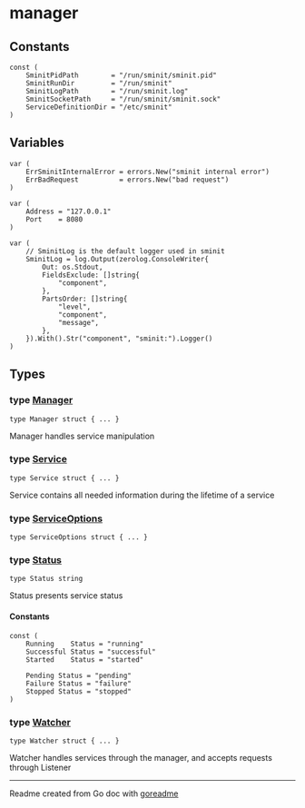 # manager

## Constants

```golang
const (
    SminitPidPath        = "/run/sminit/sminit.pid"
    SminitRunDir         = "/run/sminit"
    SminitLogPath        = "/run/sminit.log"
    SminitSocketPath     = "/run/sminit/sminit.sock"
    ServiceDefinitionDir = "/etc/sminit"
)
```

## Variables

```golang
var (
    ErrSminitInternalError = errors.New("sminit internal error")
    ErrBadRequest          = errors.New("bad request")
)
```

```golang
var (
    Address = "127.0.0.1"
    Port    = 8080
)
```

```golang
var (
    // SminitLog is the default logger used in sminit
    SminitLog = log.Output(zerolog.ConsoleWriter{
        Out: os.Stdout,
        FieldsExclude: []string{
            "component",
        },
        PartsOrder: []string{
            "level",
            "component",
            "message",
        },
    }).With().Str("component", "sminit:").Logger()
)
```

## Types

### type [Manager](/manager.go#L24)

`type Manager struct { ... }`

Manager handles service manipulation

### type [Service](/manager.go#L50)

`type Service struct { ... }`

Service contains all needed information during the lifetime of a service

### type [ServiceOptions](/loader.go#L14)

`type ServiceOptions struct { ... }`

### type [Status](/manager.go#L37)

`type Status string`

Status presents service status

#### Constants

```golang
const (
    Running    Status = "running"
    Successful Status = "successful"
    Started    Status = "started"

    Pending Status = "pending"
    Failure Status = "failure"
    Stopped Status = "stopped"
)
```

### type [Watcher](/swatch.go#L19)

`type Watcher struct { ... }`

Watcher handles services through the manager, and accepts requests through Listener

---
Readme created from Go doc with [goreadme](https://github.com/posener/goreadme)
